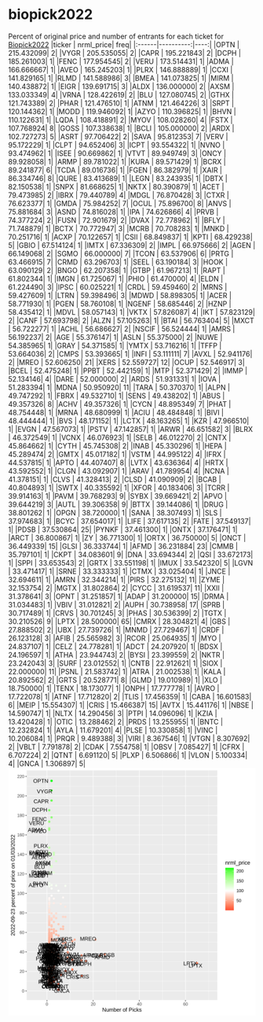# biopick2022
Percent of original price and number of entrants for each ticket for [Biopick2022](https://twitter.com/hashtag/Biopick2022)
|ticker | nrml_price| freq|
|:------|----------:|----:|
|OPTN   | 215.432099|    2|
|VYGR   | 205.535055|    2|
|CAPR   | 195.221843|    2|
|DCPH   | 185.261003|    1|
|FENC   | 177.954545|    2|
|VERU   | 173.514431|    1|
|ADMA   | 166.666667|    1|
|AVEO   | 165.245203|    1|
|PLRX   | 146.888889|    1|
|CCXI   | 141.829165|    1|
|RLMD   | 141.588986|    3|
|BMEA   | 141.073825|    1|
|MIRM   | 140.438872|    1|
|EIGR   | 139.691715|    3|
|ALDX   | 136.000000|    2|
|AXSM   | 133.033349|    4|
|VRNA   | 128.422619|    2|
|BLU    | 127.080745|    2|
|GTHX   | 121.743389|    2|
|PHAR   | 121.476510|    1|
|ATNM   | 121.464226|    3|
|SRPT   | 120.144362|    1|
|MODD   | 119.946092|    1|
|AZYO   | 110.396825|    1|
|BHVN   | 110.122631|    1|
|LQDA   | 108.418891|    2|
|MYOV   | 108.028260|    4|
|FSTX   | 107.768924|    8|
|GOSS   | 107.338638|    1|
|BCLI   | 105.000000|    2|
|ARDX   | 102.727273|    5|
|ASRT   |  97.706422|    2|
|SAVA   |  95.812353|    7|
|VERV   |  95.172229|    1|
|CLPT   |  94.652406|    3|
|ICPT   |  93.554322|    1|
|NVNO   |  93.474962|    1|
|ISEE   |  90.669862|    1|
|VTVT   |  89.949749|    3|
|ONCY   |  89.928058|    1|
|ARMP   |  89.781022|    1|
|KURA   |  89.571429|    1|
|BCRX   |  89.241877|    6|
|TCDA   |  89.016736|    1|
|FGEN   |  86.382979|    1|
|XAIR   |  86.334746|    8|
|QURE   |  83.413689|    1|
|LEGN   |  83.243935|    1|
|DBTX   |  82.150538|    1|
|SNPX   |  81.668625|    1|
|NKTX   |  80.390879|    1|
|ACET   |  79.473985|    2|
|IBRX   |  79.440789|    4|
|MDGL   |  76.870428|    3|
|CTXR   |  76.623377|    1|
|GMDA   |  75.984252|    7|
|OCUL   |  75.896700|    8|
|ANVS   |  75.881684|    3|
|ASND   |  74.816028|    1|
|IPA    |  74.626866|    4|
|PRVB   |  74.377224|    2|
|FUSN   |  72.901679|    2|
|DVAX   |  72.778962|    1|
|BFLY   |  71.748879|    1|
|BCTX   |  70.772947|    3|
|MCRB   |  70.708283|    1|
|MNKD   |  70.251716|    1|
|ACXP   |  70.122657|    1|
|CSII   |  68.849837|    1|
|KPTI   |  68.429238|    5|
|GBIO   |  67.514124|    1|
|IMTX   |  67.336309|    2|
|IMPL   |  66.975666|    2|
|AGEN   |  66.149068|    2|
|SGMO   |  66.000000|    7|
|TCON   |  63.537906|    6|
|PRTG   |  63.466915|    7|
|CRMD   |  63.296703|    1|
|SEEL   |  63.190184|    3|
|HOOK   |  63.090129|    2|
|BNGO   |  62.207358|    1|
|GTBP   |  61.967213|    1|
|RAPT   |  61.802344|    1|
|IMGN   |  61.725067|    1|
|PHIO   |  61.470000|    4|
|ELDN   |  61.224490|    3|
|IPSC   |  60.025221|    1|
|CRDL   |  59.459460|    2|
|MRNS   |  59.427609|    1|
|LTRN   |  59.398496|    3|
|MDWD   |  58.898305|    1|
|ACER   |  58.771930|    1|
|PGEN   |  58.760108|    1|
|NGENF  |  58.685446|    2|
|HZNP   |  58.435412|    1|
|MDVL   |  58.057143|    1|
|VKTX   |  57.826087|    4|
|IKT    |  57.823129|    2|
|CANF   |  57.693798|    2|
|ALZN   |  57.105263|    1|
|BTAI   |  56.763404|    5|
|MXCT   |  56.722277|    1|
|ACHL   |  56.686627|    2|
|NSCIF  |  56.524444|    1|
|AMRS   |  56.192237|    2|
|AGE    |  55.376147|    1|
|ASLN   |  55.375000|    2|
|NUWE   |  54.385965|    1|
|GRAY   |  54.371585|    1|
|YMTX   |  53.716216|    1|
|TFFP   |  53.664036|    2|
|CMPS   |  53.393665|    1|
|INFI   |  53.111111|    7|
|AVXL   |  52.941176|    2|
|MREO   |  52.606250|   21|
|XERS   |  52.559727|   12|
|OCUP   |  52.546917|    3|
|BCEL   |  52.475248|    1|
|PPBT   |  52.442159|    1|
|MTP    |  52.371429|    2|
|IMMP   |  52.134146|    4|
|DARE   |  52.000000|    2|
|ARDS   |  51.931331|    1|
|IOVA   |  51.283394|    1|
|MDNA   |  50.950920|   11|
|TARA   |  50.370370|    1|
|ALPN   |  49.747292|    1|
|FBRX   |  49.532710|    1|
|SENS   |  49.438202|    1|
|ABUS   |  49.357326|    8|
|ACHV   |  49.357326|    1|
|CYCN   |  48.895349|    7|
|PHAT   |  48.754448|    1|
|MRNA   |  48.680999|    1|
|ACIU   |  48.484848|    1|
|BIVI   |  48.444444|    1|
|BVS    |  48.171152|    1|
|LCTX   |  48.163265|    1|
|KZR    |  47.966510|    1|
|EVGN   |  47.567073|    1|
|PSTV   |  47.142857|    1|
|ARWR   |  46.651582|    3|
|BLRX   |  46.372549|    1|
|VCNX   |  46.076923|    1|
|SELB   |  46.012270|    2|
|CNTX   |  45.864662|    1|
|CYTH   |  45.745308|    2|
|INAB   |  45.330296|    1|
|HEPA   |  45.289474|    2|
|GMTX   |  45.017182|    1|
|VSTM   |  44.995122|    4|
|IFRX   |  44.537815|    1|
|APTO   |  44.407407|    8|
|LVTX   |  43.636364|    4|
|HRTX   |  43.592552|    1|
|CLGN   |  43.092907|    1|
|ARAV   |  41.789954|    4|
|NCNA   |  41.378151|    1|
|CLVS   |  41.328413|    2|
|CLSD   |  41.090909|    2|
|BCAB   |  40.804893|    1|
|SWTX   |  40.335592|    1|
|XFOR   |  40.183406|    3|
|TCRR   |  39.914163|    1|
|PAVM   |  39.768293|    9|
|SYBX   |  39.669421|    2|
|APVO   |  39.644219|    3|
|AUTL   |  39.306358|    9|
|BTTX   |  39.144086|    1|
|DRUG   |  38.801262|    1|
|OPGN   |  38.720000|    1|
|SANA   |  38.307493|    1|
|SLS    |  37.974683|    1|
|BCYC   |  37.654017|    1|
|LIFE   |  37.617135|    2|
|FATE   |  37.549137|    1|
|PDSB   |  37.530864|   25|
|PYNKF  |  37.461300|    1|
|ONTX   |  37.176471|    1|
|ARCT   |  36.800867|    1|
|ZY     |  36.771300|    1|
|ORTX   |  36.750000|    5|
|ONCT   |  36.449339|   15|
|GLSI   |  36.333744|    1|
|AFMD   |  36.231884|   23|
|CMMB   |  35.797101|    1|
|CKPT   |  34.083601|    9|
|DNA    |  33.694344|    2|
|QSI    |  33.672173|    1|
|SPPI   |  33.653543|    2|
|GRTX   |  33.551198|    1|
|IMUX   |  33.542320|    5|
|LGVN   |  33.471417|    1|
|SRNE   |  33.333333|    1|
|CTMX   |  33.025404|    1|
|JNCE   |  32.694611|    1|
|AMRN   |  32.344214|    1|
|PIRS   |  32.275132|   11|
|ZYME   |  32.153754|    2|
|MGTX   |  31.802864|    2|
|CYCC   |  31.619537|   11|
|XXII   |  31.378641|    3|
|OPNT   |  31.251857|    1|
|ADAP   |  31.200000|   15|
|DRMA   |  31.034483|    1|
|VBIV   |  31.012821|    2|
|AUPH   |  30.738958|   17|
|SPRB   |  30.717489|    1|
|CRVS   |  30.701245|    3|
|PHAS   |  30.536399|    2|
|TGTX   |  30.210526|    9|
|LPTX   |  28.500000|   65|
|CMRX   |  28.304821|    4|
|GBS    |  27.888502|    2|
|UBX    |  27.739726|    1|
|MNMD   |  27.729467|    1|
|CRDF   |  26.123128|    3|
|AFIB   |  25.565982|    3|
|RCOR   |  25.064935|    1|
|MYO    |  24.837107|    1|
|CELZ   |  24.778281|    1|
|ADCT   |  24.207920|    1|
|BDSX   |  24.196597|    1|
|ATHA   |  23.944743|    2|
|BYSI   |  23.399559|    2|
|NKTR   |  23.242043|    3|
|SURF   |  23.012552|    1|
|CNTB   |  22.912621|    1|
|SIOX   |  22.000000|   11|
|PSNL   |  21.583742|    1|
|ATRA   |  21.002538|    1|
|KALA   |  20.892562|    2|
|GRTS   |  20.528771|    8|
|GLMD   |  19.010989|    1|
|XLO    |  18.750000|    1|
|TENX   |  18.173077|    1|
|ONPH   |  17.777778|    1|
|AVRO   |  17.722078|    1|
|ATNF   |  17.712820|    2|
|TLIS   |  17.456359|    1|
|CABA   |  16.601583|    6|
|MEIP   |  15.554307|    1|
|CRIS   |  15.466387|   15|
|AVTX   |  15.441176|    1|
|NBSE   |  14.590747|    1|
|NLTX   |  14.290456|    3|
|PTPI   |  14.096096|    1|
|KZIA   |  13.420428|    1|
|OTIC   |  13.288462|    2|
|PRDS   |  13.255955|    1|
|BNTC   |  12.232824|    1|
|AYLA   |  11.679201|    4|
|PLSE   |  10.330858|    1|
|VINC   |  10.206084|    1|
|PRQR   |   9.489388|    3|
|VIRI   |   8.367546|    1|
|VTGN   |   8.307692|    2|
|VBLT   |   7.791878|    2|
|CDAK   |   7.554758|    1|
|OBSV   |   7.085427|    1|
|CFRX   |   6.707224|    2|
|QTNT   |   6.691120|    5|
|PLXP   |   6.506866|    1|
|VLON   |   5.100334|    4|
|GNCA   |   1.306897|    5|
![retvspicks](biopicks.png?raw=true)
